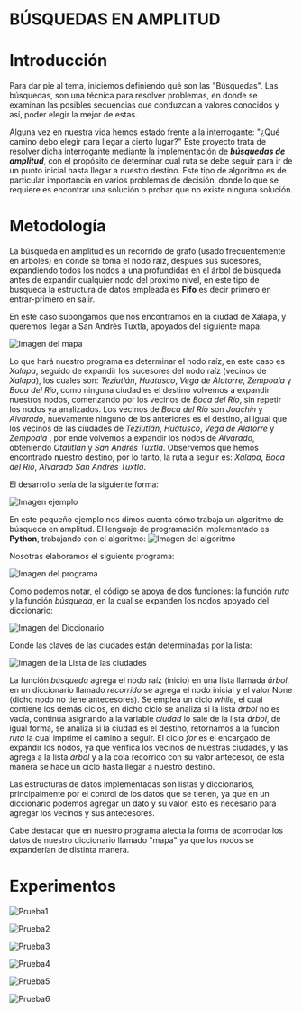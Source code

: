 # BÚSQUEDAS EN AMPLITUD

# Introducción
Para dar pie al tema, iniciemos definiendo qué son las "Búsquedas". 
Las búsquedas, son una técnica para resolver problemas, en donde se examinan las posibles secuencias que conduzcan a valores conocidos y así, poder elegir la mejor de estas.

Alguna vez en nuestra vida hemos estado frente a la interrogante: "¿Qué camino debo elegir para llegar a cierto lugar?"
Este proyecto trata de resolver dicha interrogante mediante la implementación de **_búsquedas de amplitud_**, con el propósito de determinar cual ruta se debe seguir para ir de un punto inicial hasta llegar a nuestro destino.  Este tipo de algoritmo es de particular importancia en varios problemas de decisión, donde lo que se requiere es encontrar una solución o probar que no existe ninguna solución.



# Metodología
La búsqueda en amplitud es un recorrido de grafo (usado frecuentemente en árboles) en donde se toma el nodo raíz, después sus sucesores, expandiendo todos los nodos a una profundidas en el árbol de búsqueda antes de expandir cualquier nodo del próximo nivel, en este tipo de busqueda la estructura de datos empleada es **Fifo** es decir primero en entrar-primero en salir. 

En este caso supongamos que nos encontramos en la ciudad de Xalapa, y queremos llegar a San Andrés Tuxtla, apoyados del siguiente mapa:

![Imagen del mapa](Mapa.png)


Lo que hará nuestro programa es determinar el nodo raíz, en este caso es _Xalapa_, seguido de expandir los sucesores del nodo raíz (vecinos de _Xalapa_), los cuales son: _Teziutlán_, _Huatusco_, _Vega de Alatorre_, _Zempoala_ y _Boca del Río_, como ninguna ciudad es el destino volvemos a expandir nuestros nodos, comenzando por los vecinos de _Boca del Río_, sin repetir los nodos ya analizados. Los vecinos de _Boca del Río_ son _Joachín_ y  _Alvarado_, nuevamente ninguno de los anteriores es el destino, al igual que los vecinos de las ciudades de _Teziutlán_, _Huatusco_, _Vega de Alatorre_ y _Zempoala_ , por ende volvemos a expandir los nodos de _Alvarado_,  obteniendo _Otatitlan_ y _San Andrés Tuxtla_. Observemos que hemos encontrado nuestro destino, por lo tanto, la ruta a seguir es: _Xalapa_, _Boca del Río_, _Alvarado_  _San Andrés Tuxtla_.

El desarrollo sería de la siguiente forma:

![Imagen ejemplo](Pruebas/Ejemplo.png)


En este pequeño ejemplo nos dimos cuenta cómo trabaja un algoritmo de búsqueda en amplitud.
El lenguaje de programación implementado es **Python**, trabajando con el algoritmo:
![Imagen del algoritmo](algoritmo.png)

Nosotras elaboramos el siguiente programa:

![Imagen del programa](programa.png)

Como podemos notar, el código se apoya de dos funciones: la función _ruta_ y la función _búsqueda_, en la cual se expanden los nodos apoyado del diccionario:

![Imagen del Diccionario](diccionario.png)

Donde las claves de las ciudades están determinadas por la lista:

![Imagen de la Lista de las ciudades](lista.png)

La función _búsqueda_ agrega el nodo raíz (inicio) en una lista llamada _árbol_, en un diccionario llamado _recorrido_ se agrega el nodo inicial y el valor None (dicho nodo no tiene antecesores). Se emplea un ciclo _while_, el cual contiene los demás ciclos, en dicho ciclo se analiza si la lista _árbol_ no es vacía, continúa asignando a la variable _ciudad_ lo sale de la lista _árbol_, de igual forma, se analiza si la ciudad es el destino, retornamos a la funcion _ruta_ la cual imprime el camino a seguir. El ciclo _for_ es el encargado de expandir los nodos, ya que verifica los vecinos de nuestras ciudades, y las agrega a la lista _árbol_ y a la cola recorrido con su valor antecesor, de esta manera se hace un ciclo hasta llegar a nuestro destino.


Las estructuras de datos implementadas son listas y diccionarios, principalmente por el control de los datos que se tienen, ya que en un diccionario podemos agregar un dato y su valor, esto es necesario para agregar los vecinos y sus antecesores. 

Cabe destacar que en nuestro programa afecta la forma de acomodar los datos de nuestro diccionario llamado "mapa" ya que los nodos se expanderían de distinta manera. 



# Experimentos

![Prueba1](Pruebas/A-H.png)


![Prueba2](Pruebas/F-P.png)



![Prueba3](Pruebas/H-A.png)




![Prueba4](Pruebas/J-M.png)



![Prueba5](Pruebas/X-B.png)




![Prueba6](Pruebas/X-V.png)





